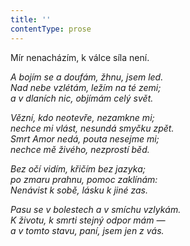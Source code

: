 ```yaml
---
title: ''
contentType: prose
---
```


<section>

Mír nenacházím, k válce síla není.

_A bojím se a doufám, žhnu, jsem led.  
Nad nebe vzlétám, ležím na té zemi;  
a v dlaních nic, objímám celý svět._

</section>

<section>

_Vězní, kdo neotevře, nezamkne mi;  
nechce mi vlást, nesundá smyčku zpět.  
Smrt Amor nedá, pouta nesejme mi;  
nechce mě živého, nezprostí běd._

</section>

<section>

_Bez očí vidím, křičím bez jazyka;  
po zmaru prahnu, pomoc zaklínám:  
Nenávist k sobě, lásku k jiné zas._

</section>

<section>

_Pasu se v bolestech a v smíchu vzlykám.  
K životu, k smrti stejný odpor mám —  
a v tomto stavu, paní, jsem jen z vás._

</section>
